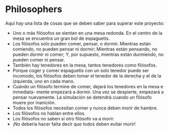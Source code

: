 # Philosophers
Aquí hay una lista de cosas que se deben saber para superar este proyecto:
- Uno o más filósofos se sientan en una mesa redonda.
En el centro de la mesa se encuentra un gran bol de espaguetis.
- Los filósofos solo pueden comer, pensar, o dormir.
Mientras están comiendo, no pueden pensar ni dormir;
Mientras están pensando, no pueden dormir ni comer;
Y, por supuesto, mientras están durmiendo, no pueden comer ni pensar.
- También hay tenedores en la mesa, tantos tenedores como filósofos.
- Porque coger y comer espaguetis con un solo tenedor puede ser incomodo, los filósofos deben tomar el tenedor de la derecha y el de la izquierda, uno en cada mano.
- Cuándo un filósofo termine de comer, dejará los tenedores en la mesa e inmediata-
mente empezará a dormir. Una vez se despierte, empezará a pensar nuevamente.
La simulación se detendrá cuando un filósofo muere por inanición.
- Todos los filósofos necesitan comer y nunca deben morir de hambre.
- Los filósofos no hablan entre ellos.
- Los filósofos no saben si otro filósofo va a morir.
- ¡No debería hacer falta decir que todos deben evitar morir!
